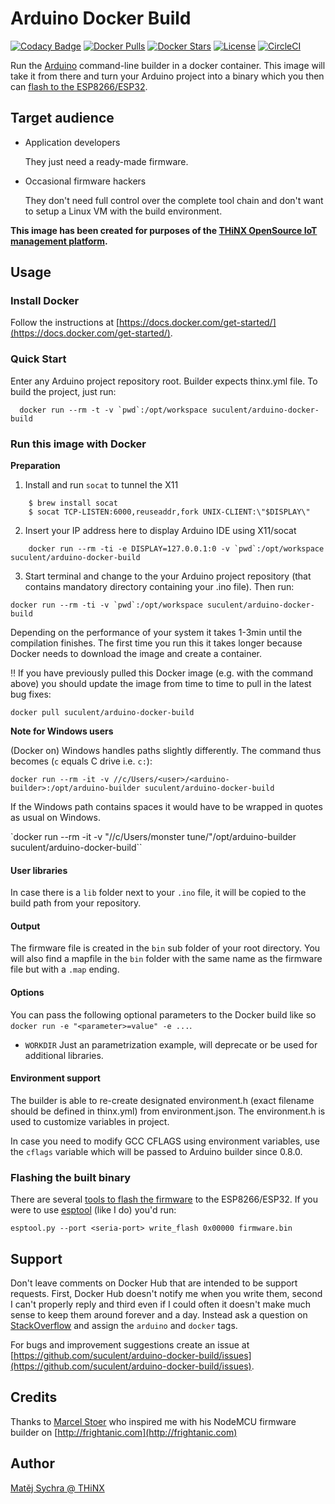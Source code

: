 # Arduino Docker Build

[![Codacy Badge](https://api.codacy.com/project/badge/Grade/dfce8ce3e28b4cc788197cf7f360c89f)](https://app.codacy.com/app/suculent/arduino-docker-build?utm_source=github.com&utm_medium=referral&utm_content=suculent/arduino-docker-build&utm_campaign=Badge_Grade_Settings)
[![Docker Pulls](https://img.shields.io/docker/pulls/suculent/arduino-docker-build.svg)](https://hub.docker.com/r/suculent/arduino-docker-build/) [![Docker Stars](https://img.shields.io/docker/stars/suculent/arduino-docker-build.svg)](https://hub.docker.com/r/suculent/arduino-docker-build/) [![License](https://img.shields.io/badge/license-MIT-blue.svg?style=flat)](https://github.com/suculent/arduino-docker-build/blob/master/LICENSE)
[![CircleCI](https://circleci.com/gh/suculent/arduino-docker-build/tree/master.svg?style=svg)](https://circleci.com/gh/suculent/arduino-docker-build/tree/master)

Run the [Arduino](http://arduino.cc) command-line builder in a docker container. This image will take it from there and turn your Arduino project into a binary which you then can [flash to the ESP8266/ESP32](http://nodemcu.readthedocs.org/en/dev/en/flash/).


## Target audience

- Application developers

  They just need a ready-made firmware.

- Occasional firmware hackers

  They don't need full control over the complete tool chain and don't want to setup a Linux VM with the build environment.

**This image has been created for purposes of the [THiNX OpenSource IoT management platform](https://thinx.cloud).**

## Usage

### Install Docker
Follow the instructions at [https://docs.docker.com/get-started/](https://docs.docker.com/get-started/).

### Quick Start

Enter any Arduino project repository root. Builder expects thinx.yml file. To build the project, just run:

```
  docker run --rm -t -v `pwd`:/opt/workspace suculent/arduino-docker-build
```

### Run this image with Docker

**Preparation**

1. Install and run `socat` to tunnel the X11

```
	$ brew install socat
  	$ socat TCP-LISTEN:6000,reuseaddr,fork UNIX-CLIENT:\"$DISPLAY\"
```

2. Insert your IP address here to display Arduino IDE using X11/socat

```
	docker run --rm -ti -e DISPLAY=127.0.0.1:0 -v `pwd`:/opt/workspace suculent/arduino-docker-build
```

3. Start terminal and change to the your Arduino project repository (that contains mandatory directory containing your .ino file). Then run:

``docker run --rm -ti -v `pwd`:/opt/workspace suculent/arduino-docker-build``

Depending on the performance of your system it takes 1-3min until the compilation finishes. The first time you run this it takes longer because Docker needs to download the image and create a container.

:bangbang: If you have previously pulled this Docker image (e.g. with the command above) you should update the image from time to time to pull in the latest bug fixes:

`docker pull suculent/arduino-docker-build`

**Note for Windows users**

(Docker on) Windows handles paths slightly differently. The command thus becomes (`c` equals C drive i.e. `c:`):

`docker run --rm -it -v //c/Users/<user>/<arduino-builder>:/opt/arduino-builder suculent/arduino-docker-build`

If the Windows path contains spaces it would have to be wrapped in quotes as usual on Windows.

`docker run --rm -it -v "//c/Users/monster tune/<arduino-builder>"/opt/arduino-builder suculent/arduino-docker-build``

#### User libraries

In case there is a `lib` folder next to your `.ino` file, it will be copied to the build path from your repository.

#### Output
The firmware file is created in the `bin` sub folder of your root directory. You will also find a mapfile in the `bin` folder with the same name as the firmware file but with a `.map` ending.

#### Options
You can pass the following optional parameters to the Docker build like so `docker run -e "<parameter>=value" -e ...`.

- `WORKDIR` Just an parametrization example, will deprecate or be used for additional libraries.

#### Environment support

The builder is able to re-create designated environment.h (exact filename should be defined in thinx.yml) from environment.json.
The environment.h is used to customize variables in project.

In case you need to modify GCC CFLAGS using environment variables, use the `cflags` variable which will be passed to Arduino builder since 0.8.0.

### Flashing the built binary
There are several [tools to flash the firmware](http://nodemcu.readthedocs.org/en/dev/en/flash/) to the ESP8266/ESP32. If you were to use [esptool](https://github.com/themadinventor/esptool) (like I do) you'd run:

`esptool.py --port <seria-port> write_flash 0x00000 firmware.bin`

## Support
Don't leave comments on Docker Hub that are intended to be support requests. First, Docker Hub doesn't notify me when you write them, second I can't properly reply and third even if I could often it doesn't make much sense to keep them around forever and a day. Instead ask a question on [StackOverflow](http://stackoverflow.com/) and assign the `arduino` and `docker` tags.

For bugs and improvement suggestions create an issue at [https://github.com/suculent/arduino-docker-build/issues](https://github.com/suculent/arduino-docker-build/issues).

## Credits
Thanks to [Marcel Stoer](http://pfalcon-oe.blogspot.com/) who inspired me with his NodeMCU firmware builder on [http://frightanic.com](http://frightanic.com)

## Author
[Matěj Sychra @ THiNX](http://thinx.cloud)
